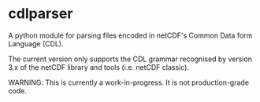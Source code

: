 cdlparser
=========

A python module for parsing files encoded in netCDF's Common Data form Language (CDL).

The current version only supports the CDL grammar recognised by version 3.x of the
netCDF library and tools (i.e. netCDF classic).

WARNING: This is currently a work-in-progress. It is not production-grade code.